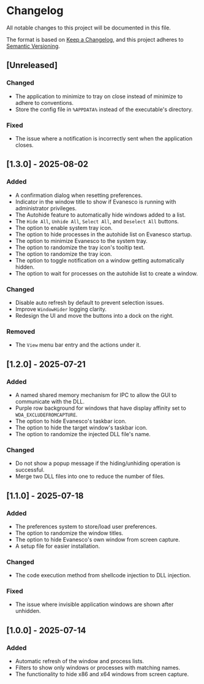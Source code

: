 # Changelog

All notable changes to this project will be documented in this file.

The format is based on [Keep a Changelog](https://keepachangelog.com/en/1.1.0/),
and this project adheres to [Semantic Versioning](https://semver.org/spec/v2.0.0.html).

## [Unreleased]

### Changed

- The application to minimize to tray on close instead of minimize to adhere to conventions.
- Store the config file in `%APPDATA%` instead of the executable's directory.

### Fixed

- The issue where a notification is incorrectly sent when the application closes.

## [1.3.0] - 2025-08-02

### Added

- A confirmation dialog when resetting preferences.
- Indicator in the window title to show if Evanesco is running with administrator privileges.
- The Autohide feature to automatically hide windows added to a list.
- The `Hide All`, `Unhide All`, `Select All`, and `Deselect All` buttons.
- The option to enable system tray icon.
- The option to hide processes in the autohide list on Evanesco startup.
- The option to minimize Evanesco to the system tray.
- The option to randomize the tray icon's tooltip text.
- The option to randomize the tray icon.
- The option to toggle notification on a window getting automatically hidden.
- The option to wait for processes on the autohide list to create a window.

### Changed

- Disable auto refresh by default to prevent selection issues.
- Improve `WindowHider` logging clarity.
- Redesign the UI and move the buttons into a dock on the right.

### Removed

- The `View` menu bar entry and the actions under it.

## [1.2.0] - 2025-07-21

### Added

- A named shared memory mechanism for IPC to allow the GUI to communicate with the DLL.
- Purple row background for windows that have display affinity set to `WDA_EXCLUDEFROMCAPTURE`.
- The option to hide Evanesco's taskbar icon.
- The option to hide the target window's taskbar icon.
- The option to randomize the injected DLL file's name.

### Changed

- Do not show a popup message if the hiding/unhiding operation is successful.
- Merge two DLL files into one to reduce the number of files.

## [1.1.0] - 2025-07-18

### Added

- The preferences system to store/load user preferences.
- The option to randomize the window titles.
- The option to hide Evanesco's own window from screen capture.
- A setup file for easier installation.

### Changed

- The code execution method from shellcode injection to DLL injection.

### Fixed

- The issue where invisible application windows are shown after unhidden.

## [1.0.0] - 2025-07-14

### Added

- Automatic refresh of the window and process lists.
- Filters to show only windows or processes with matching names.
- The functionality to hide x86 and x64 windows from screen capture.
